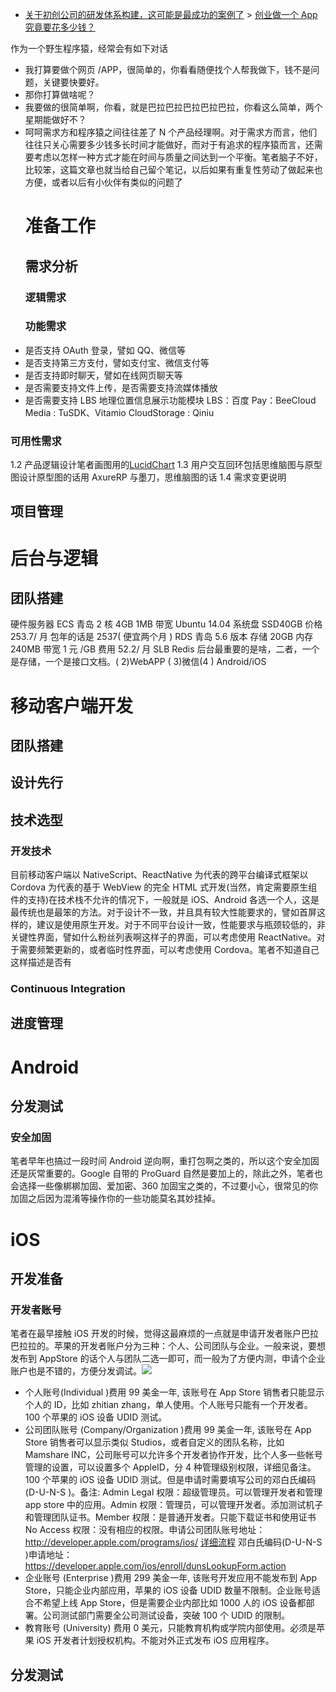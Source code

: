 - [关于初创公司的研发体系构建，这可能是最成功的案例了](http://mp.weixin.qq.com/s?__biz=MzA5Nzc4OTA1Mw==&mid=410367860&idx=1&sn=d9f4fdc1c4ace8ce46a277930f141288&scene=0#wechat_redirect) > [创业做一个 App 究竟要花多少钱？](http://mp.weixin.qq.com/s?__biz=MjM5OTM5OTAyMQ==&mid=405273138&idx=1&sn=0d36a4c45a90b8170df5b9b9ed8a28ca&scene=23&srcid=#rd)

作为一个野生程序猿，经常会有如下对话

- 我打算要做个网页 /APP，很简单的，你看看随便找个人帮我做下，钱不是问题，关键要快要好。
- 那你打算做啥呢？
- 我要做的很简单啊，你看，就是巴拉巴拉巴拉巴拉巴拉，你看这么简单，两个星期能做好不？
- 呵呵需求方和程序猿之间往往差了 N 个产品经理啊。对于需求方而言，他们往往只关心需要多少钱多长时间才能做好，而对于有追求的程序猿而言，还需要考虑以怎样一种方式才能在时间与质量之间达到一个平衡。笔者脑子不好，比较笨，这篇文章也就当给自己留个笔记，以后如果有重复性劳动了做起来也方便，或者以后有小伙伴有类似的问题了
  # 准备工作
  ## 需求分析
  ### 逻辑需求
  ### 功能需求
- 是否支持 OAuth 登录，譬如 QQ、微信等
- 是否支持第三方支付，譬如支付宝、微信支付等
- 是否支持即时聊天，譬如在线网页聊天等
- 是否需要支持文件上传，是否需要支持流媒体播放
- 是否需要支持 LBS 地理位置信息展示功能模块 LBS：百度 Pay：BeeCloud Media : TuSDK、Vitamio CloudStorage : Qiniu

### 可用性需求

1.2 产品逻辑设计笔者画图用的[LucidChart](www.lucidchart.com) 1.3 用户交互回环包括思维脑图与原型图设计原型图的话用 AxureRP 与墨刀，思维脑图的话 1.4 需求变更说明

## 项目管理

# 后台与逻辑

## 团队搭建

硬件服务器 ECS 青岛 2 核 4GB 1MB 带宽 Ubuntu 14.04 系统盘 SSD40GB 价格 253.7/ 月 包年的话是 2537( 便宜两个月 ) RDS 青岛 5.6 版本 存储 20GB 内存 240MB 带宽 1 元 /GB 费用 52.2/ 月 SLB Redis 后台最重要的是啥，二者，一个是存储，一个是接口文档。( 2)WebAPP ( 3)微信(4 ) Android/iOS

# 移动客户端开发

## 团队搭建

## 设计先行

## 技术选型

### 开发技术

目前移动客户端以 NativeScript、ReactNative 为代表的跨平台编译式框架以 Cordova 为代表的基于 WebView 的完全 HTML 式开发(当然，肯定需要原生组件的支持)在技术栈不允许的情况下，一般就是 iOS、Android 各选一个人，这是最传统也是最笨的方法。对于设计不一致，并且具有较大性能要求的，譬如首屏这样的，建议是使用原生开发。对于不同平台设计一致，性能要求与瓶颈较低的，非关键性界面，譬如什么粉丝列表啊这样子的界面，可以考虑使用 ReactNative。对于需要频繁更新的，或者临时性界面，可以考虑使用 Cordova。笔者不知道自己这样描述是否有

### Continuous Integration

## 进度管理

# Android

## 分发测试

### 安全加固

笔者早年也搞过一段时间 Android 逆向啊，重打包啊之类的，所以这个安全加固还是灰常重要的。Google 自带的 ProGuard 自然是要加上的，除此之外，笔者也会选择一些像梆梆加固、爱加密、360 加固宝之类的，不过要小心，很常见的你加固之后因为混淆等操作你的一些功能莫名其妙挂掉。

# iOS

## 开发准备

### 开发者账号

笔者在最早接触 iOS 开发的时候，觉得这最麻烦的一点就是申请开发者账户巴拉巴拉拉的。苹果的开发者账户分为三种：个人、公司团队与企业。一般来说，要想发布到 AppStore 的话个人与团队二选一即可，而一般为了方便内测，申请个企业账户也是不错的，方便分发调试。![](http://images.cnitblog.com/blog/41574/201303/16162735-cacf140e38be4952892fe9d37093c392.x-png)

- 个人账号(Individual )费用 99 美金一年, 该账号在 App Store 销售者只能显示个人的 ID，比如 zhitian zhang，单人使用。个人账号只能有一个开发者。100 个苹果的 iOS 设备 UDID 测试。
- 公司团队账号 (Company/Organization )费用 99 美金一年, 该账号在 App Store 销售者可以显示类似 Studios，或者自定义的团队名称，比如 Mamshare INC，公司账号可以允许多个开发者协作开发，比个人多一些帐号管理的设置，可以设置多个 AppleID，分 4 种管理级别权限，详细见备注。100 个苹果的 iOS 设备 UDID 测试。但是申请时需要填写公司的邓白氏编码(D-U-N-S )。备注: Admin Legal 权限：超级管理员。可以管理开发者和管理 app store 中的应用。Admin 权限：管理员，可以管理开发者。添加测试机子和管理团队证书。Member 权限：是普通开发者。只能下载证书和使用证书 No Access 权限：没有相应的权限。申请公司团队账号地址：http://developer.apple.com/programs/ios/ [详细流程](http://www.cnblogs.com/taintain1984) 邓白氏编码(D-U-N-S )申请地址：https://developer.apple.com/ios/enroll/dunsLookupForm.action
- 企业账号 (Enterprise )费用 299 美金一年, 该账号开发应用不能发布到 App Store，只能企业内部应用，苹果的 iOS 设备 UDID 数量不限制。企业账号适合不希望上线 App Store，但是需要企业内部比如 1000 人的 iOS 设备都部署。公司测试部门需要全公司测试设备，突破 100 个 UDID 的限制。
- 教育账号 (University) 费用 0 美元，只能教育机构或学院内部使用。必须是苹果 iOS 开发者计划授权机构。不能对外正式发布 iOS 应用程序。

## 分发测试

